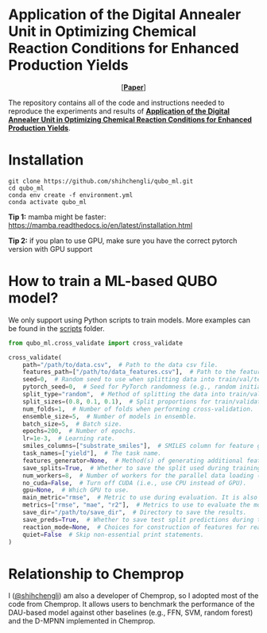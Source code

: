 # Application of the Digital Annealer Unit in Optimizing Chemical Reaction Conditions for Enhanced Production Yields
<p align="center"> [<b><a href="https://arxiv.org/abs/2407.17485">Paper</a></b>]

The repository contains all of the code and instructions needed to reproduce the experiments and results of **[Application of the Digital Annealer Unit in Optimizing Chemical Reaction Conditions for Enhanced Production Yields](https://arxiv.org/abs/2407.17485)**.

# Installation
```
git clone https://github.com/shihchengli/qubo_ml.git
cd qubo_ml
conda env create -f environment.yml
conda activate qubo_ml
```
**Tip 1:** mamba might be faster: https://mamba.readthedocs.io/en/latest/installation.html

**Tip 2:** if you plan to use GPU, make sure you have the correct pytorch version with GPU support

# How to train a ML-based QUBO model?
We only support using Python scripts to train models. More examples can be found in the [scripts](https://github.com/shihchengli/qubo_ml/tree/main/scripts) folder.
```python
from qubo_ml.cross_validate import cross_validate

cross_validate(
    path="/path/to/data.csv",  # Path to the data csv file.
    features_path=["/path/to/data_features.csv"],  # Path to the features csv file(s).
    seed=0,  # Random seed to use when splitting data into train/val/test sets.
    pytorch_seed=0,  # Seed for PyTorch randomness (e.g., random initial weights).
    split_type="random",  # Method of splitting the data into train/val/test. Currently, 'cv', 'random', and 'scaffold_balanced' are supported.
    split_sizes=(0.8, 0.1, 0.1),  # Split proportions for train/validation/test sets.
    num_folds=1,  # Number of folds when performing cross-validation.
    ensemble_size=5,  # Number of models in ensemble.
    batch_size=5,  # Batch size.
    epochs=200,  # Number of epochs.
    lr=1e-3,  # Learning rate.
    smiles_columns=["substrate_smiles"],  # SMILES column for feature generation.
    task_names=["yield"],  # The task name.
    features_generator=None,  # Method(s) of generating additional features. Currently, 'MACCS', 'Avalon', and 'ECFP4' are supported.
    save_splits=True,  # Whether to save the split used during training.
    num_workers=8,  # Number of workers for the parallel data loading (0 means sequential).
    no_cuda=False,  # Turn off CUDA (i.e., use CPU instead of GPU).
    gpu=None,  # Which GPU to use.
    main_metric="rmse",  # Metric to use during evaluation. It is also used with the validation set for early stopping.
    metrics=["rmse", "mae", "r2"],  # Metrics to use to evaluate the model. Not used for early stopping.
    save_dir="/path/to/save_dir",  # Directory to save the results.
    save_preds=True,  # Whether to save test split predictions during training.
    reaction_mode=None,  # Choices for construction of features for reactions (e.g., reac_prod, reac_only, prod_only, diff_only, reac_diff, prod_diff).
    quiet=False  # Skip non-essential print statements.
)
```

# Relationship to Chemprop
I ([@shihchengli](https://github.com/shihchengli)) am also a developer of Chemprop, so I adopted most of the code from Chemprop. It allows users to benchmark the performance of the DAU-based model against other baselines (e.g., FFN, SVM, random forest) and the D-MPNN implemented in Chemprop.
